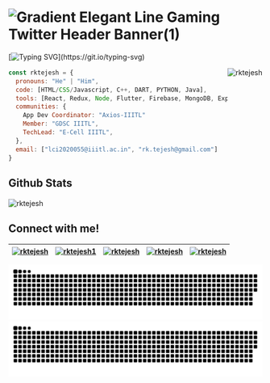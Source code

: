 # ![Gradient Elegant Line Gaming Twitter Header Banner(1)](https://user-images.githubusercontent.com/73354337/171396380-d4c446dd-f437-432f-9c68-ad9a0a546f74.png)
[![Typing SVG](https://readme-typing-svg.herokuapp.com?duration=3500&vCenter=true&height=28&lines=Hi!+I+am+K+Tejeshwar+Reddy+%F0%9F%91%8B;Sophomore+at+IIIT+Lucknow;I+am+a+MERN+stack+developer!;I+am+also+a+Flutter+Developer!)](https://git.io/typing-svg)

<img align="right" height="300" src="https://user-images.githubusercontent.com/73354337/171433720-7bc6214b-330e-4371-bac4-e97a69647e19.gif" alt="rktejesh" />

```javascript
const rktejesh = {
  pronouns: "He" | "Him",
  code: [HTML/CSS/Javascript, C++, DART, PYTHON, Java],
  tools: [React, Redux, Node, Flutter, Firebase, MongoDB, Express],
  communities: {
    App Dev Coordinator: "Axios-IIITL"
    Member: "GDSC IIITL",
    TechLead: "E-Cell IIITL",
  },
  email: ["lci2020055@iiitl.ac.in", "rk.tejesh@gmail.com"]
}
``` 
## Github Stats

<p><img align="center" src="https://github-readme-stats.vercel.app/api?username=rktejesh&count_private=true&show_icons=true&theme=tokyonight" alt="rktejesh" />
</p>

## Connect with me!
<a href="https://dev.to/rktejesh" target="blank"><img align="center" src="https://camo.githubusercontent.com/6cc90061976bcd4d1a61a6c76b818538b5a65754f7b7b8068fe0fa49a09def8f/68747470733a2f2f6564656e742e6769746875622e696f2f537570657254696e7949636f6e732f696d616765732f7376672f6465765f746f2e737667" alt="rktejesh" height="40" width="50" /></a>|<a href="https://twitter.com/rktejesh1" target="blank"><img align="center" src="https://camo.githubusercontent.com/35b0b8bfbd8840f35607fb56ad0a139047fd5d6e09ceb060c5c6f0a5abd1044c/68747470733a2f2f6564656e742e6769746875622e696f2f537570657254696e7949636f6e732f696d616765732f7376672f747769747465722e737667" alt="rktejesh1" height="40" width="50"  /></a>|<a href="https://linkedin.com/in/rktejesh" target="blank"><img align="center" src="https://camo.githubusercontent.com/c8a9c5b414cd812ad6a97a46c29af67239ddaeae08c41724ff7d945fb4c047e5/68747470733a2f2f6564656e742e6769746875622e696f2f537570657254696e7949636f6e732f696d616765732f7376672f6c696e6b6564696e2e737667" alt="rktejesh" height="40" width="50"  /></a>|<a href="https://stackoverflow.com/users/14700514" target="blank"><img align="center" src="https://camo.githubusercontent.com/ad1dcdc76b0be1423e54a791d31311e91e8e89bb8492be214cfc3390e24c323d/68747470733a2f2f6564656e742e6769746875622e696f2f537570657254696e7949636f6e732f696d616765732f7376672f737461636b6f766572666c6f772e737667" alt="rktejesh" height="40" width="50"  /></a>|<a href="https://fb.com/rktejesh" target="blank"><img align="center" src="https://camo.githubusercontent.com/8f245234577766478eaf3ee72b0615e99bb9ef3eaa56e1c37f75692811181d5c/68747470733a2f2f6564656e742e6769746875622e696f2f537570657254696e7949636f6e732f696d616765732f7376672f66616365626f6f6b2e737667" alt="rktejesh" height="40" width="50"  /></a>
|--|--|--|--|--|

![github contribution grid snake animation](https://raw.githubusercontent.com/rktejesh/rktejesh/output/github-contribution-grid-snake-dark.svg#gh-dark-mode-only)![github contribution grid snake animation](https://raw.githubusercontent.com/rktejesh/rktejesh/output/github-contribution-grid-snake.svg#gh-light-mode-only)

<!---
<img title="JS" alt="JS" width="40px" src="https://raw.githubusercontent.com/github/explore/master/topics/javascript/javascript.png">|<img title="Python" alt="Python" width="40px" src="https://raw.githubusercontent.com/github/explore/master/topics/python/python.png">|<img title="mongodb" alt="mongodb" width="40px" src="https://raw.githubusercontent.com/github/explore/master/topics/mongodb/mongodb.png">|<img title="gcloud" alt="gcloud" width="40px" src="https://www.sophos.com/sites/default/files/2022-02/googlecloud.png">|<img title="mysql" alt="mysql" width="40px" src="https://styles.redditmedia.com/t5_2qm6k/styles/communityIcon_dhjr6guc03x51.png?width=256&s=3e825b7205c7f497d4695028e358d26ee359f84b">
-->
